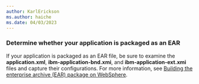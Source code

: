 ```yaml
---
author: KarlErickson
ms.author: haiche
ms.date: 04/03/2023
---
```


### Determine whether your application is packaged as an EAR

If your application is packaged as an EAR file, be sure to examine the **application.xml**, **ibm-application-bnd.xmi**, and **ibm-application-ext.xmi** files and capture their configurations. For more information, see [Building the enterprise archive (EAR) package on WebSphere](https://www.ibm.com/docs/en/configurepricequote/10.0?topic=overview-building-enterprise-archive-ear-package-websphere).
